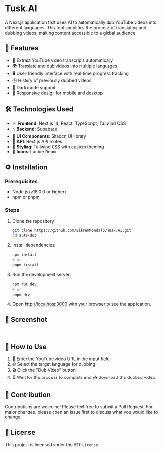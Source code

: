 # Tusk.AI

A Next.js application that uses AI to automatically dub YouTube videos into different languages. This tool simplifies the process of translating and dubbing videos, making content accessible to a global audience.

## 🌟 Features

- 🎥 Extract YouTube video transcripts automatically
- 🌍 Translate and dub videos into multiple languages
- 🖥️ User-friendly interface with real-time progress tracking
- 🕒 History of previously dubbed videos
- 🌙 Dark mode support
- 📱 Responsive design for mobile and desktop

## 🛠️ Technologies Used

- ⚛️ **Frontend**: Next.js 14, React, TypeScript, Tailwind CSS
- ⚡ **Backend**: Supabase 
- 🧩 **UI Components**: Shadcn UI library
- 🔌 **API**: Next.js API routes
- 🎨 **Styling**: Tailwind CSS with custom theming
- 🎯 **Icons**: Lucide React

## ⚙️ Installation

### Prerequisites

- Node.js (v18.0.0 or higher)
- npm or pnpm

### Steps

1. Clone the repository:
   ```bash
   git clone https://github.com/BikramMondal5/Tusk.AI.git
   cd auto-dub
   ```

2. Install dependencies:
   ```bash
   npm install
   # or
   pnpm install
   ```

3. Run the development server:
   ```bash
   npm run dev
   # or
   pnpm dev
   ```

4. Open [http://localhost:3000](http://localhost:3000) with your browser to see the application.

## 📸 Screenshot

![Auto-Dub Screenshot](public/placeholder.jpg)

## 🚀 How to Use

1. 🔗 Enter the YouTube video URL in the input field
2. 🌐 Select the target language for dubbing
3. 🎬 Click the "Dub Video" button
4. ⏳ Wait for the process to complete and 📥 download the dubbed video.

## 🤝 Contribution

Contributions are welcome! Please feel free to submit a Pull Request. For major changes, please open an issue first to discuss what you would like to change.

## 📜 License

This project is licensed under the `MIT License`